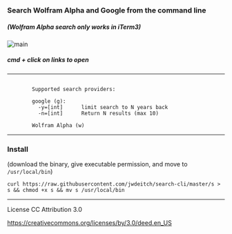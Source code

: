 ### Search Wolfram Alpha and Google from the command line
##### (Wolfram Alpha search only works in iTerm3)


![main](http://rsa.rtc.fm/nzoa2.jpg)

##### cmd + click on links to open

---
```

		Supported search providers:
		
		google (g):
		  -y=[int]		limit search to N years back
		  -n=[int]		Return N results (max 10)
		  
		Wolfram Alpha (w)

```
---

### Install 
(download the binary, give executable permission, and move to `/usr/local/bin`)

``` curl https://raw.githubusercontent.com/jwdeitch/search-cli/master/s > s && chmod +x s && mv s /usr/local/bin ```

---

License CC Attribution 3.0

https://creativecommons.org/licenses/by/3.0/deed.en_US
